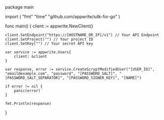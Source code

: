 package main

import (
    "fmt"
    "time"
    "github.com/appwrite/sdk-for-go"
)

func main() {
    client := appwrite.NewClient()

    client.SetEndpoint("https://[HOSTNAME_OR_IP]/v1") // Your API Endpoint
    client.SetProject("") // Your project ID
    client.SetKey("") // Your secret API key

    var service := appwrite.Users{
        client: &client
    }

    var response, error := service.CreateScryptModifiedUser("[USER_ID]", "email@example.com", "password", "[PASSWORD_SALT]", "[PASSWORD_SALT_SEPARATOR]", "[PASSWORD_SIGNER_KEY]", "[NAME]")

    if error != nil {
        panic(error)
    }

    fmt.Println(response)
}
